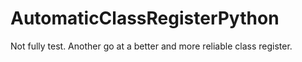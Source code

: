 # AutomaticClassRegisterPython
Not fully test. Another go at a better and more reliable class register.
